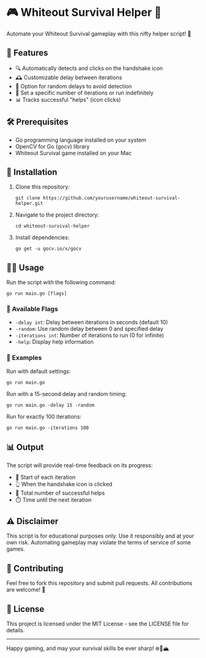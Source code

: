 # 🎮 Whiteout Survival Helper 🤖

Automate your Whiteout Survival gameplay with this nifty helper script! 🚀

## 🌟 Features

- 🔍 Automatically detects and clicks on the handshake icon
- 🕰️ Customizable delay between iterations
- 🎲 Option for random delays to avoid detection
- 🔢 Set a specific number of iterations or run indefinitely
- 📊 Tracks successful "helps" (icon clicks)

## 🛠️ Prerequisites

- Go programming language installed on your system
- OpenCV for Go (gocv) library
- Whiteout Survival game installed on your Mac

## 🚀 Installation

1. Clone this repository:
   ```
   git clone https://github.com/yourusername/whiteout-survival-helper.git
   ```
2. Navigate to the project directory:
   ```
   cd whiteout-survival-helper
   ```
3. Install dependencies:
   ```
   go get -u gocv.io/x/gocv
   ```

## 🏃‍♂️ Usage

Run the script with the following command:

```
go run main.go [flags]
```

### 🚩 Available Flags

- `-delay int`: Delay between iterations in seconds (default 10)
- `-random`: Use random delay between 0 and specified delay
- `-iterations int`: Number of iterations to run (0 for infinite)
- `-help`: Display help information

### 📘 Examples

Run with default settings:
```
go run main.go
```

Run with a 15-second delay and random timing:
```
go run main.go -delay 15 -random
```

Run for exactly 100 iterations:
```
go run main.go -iterations 100
```

## 📊 Output

The script will provide real-time feedback on its progress:

- 🏁 Start of each iteration
- 👆 When the handshake icon is clicked
- 🔢 Total number of successful helps
- ⏱️ Time until the next iteration

## ⚠️ Disclaimer

This script is for educational purposes only. Use it responsibly and at your own risk. Automating gameplay may violate the terms of service of some games.

## 🤝 Contributing

Feel free to fork this repository and submit pull requests. All contributions are welcome! 🎉

## 📜 License

This project is licensed under the MIT License - see the LICENSE file for details.

---

Happy gaming, and may your survival skills be ever sharp! ❄️🐧🏔️
